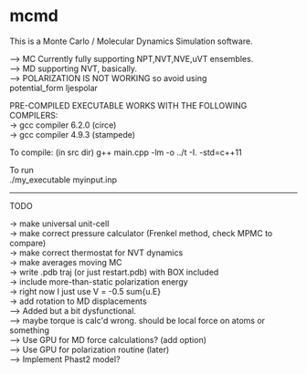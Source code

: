 # mcmd
This is a Monte Carlo / Molecular Dynamics Simulation software.

--> MC Currently fully supporting NPT,NVT,NVE,uVT ensembles.  
--> MD supporting NVT, basically.  
--> POLARIZATION IS NOT WORKING so avoid using  
    potential_form   ljespolar  

PRE-COMPILED EXECUTABLE WORKS WITH THE FOLLOWING COMPILERS:  
    -> gcc compiler 6.2.0 (circe)  
    -> gcc compiler 4.9.3 (stampede)  

To compile:  (in src dir)
g++ main.cpp -lm -o ../t -I. -std=c++11  

To run  
./my_executable myinput.inp  
  
------------------------------------------
  
TODO

-> make universal unit-cell  
-> make correct pressure calculator (Frenkel method, check MPMC to compare)  
-> make correct thermostat for NVT dynamics  
-> make averages moving MC  
-> write .pdb traj (or just restart.pdb) with BOX included  
-> include more-than-static polarization energy  
	-> right now I just use V = -0.5 sum{u.E}  
-> add rotation to MD displacements  
    --> Added but a bit dysfunctional.   
    --> maybe torque is calc'd wrong. should be local force on atoms or something  
--> Use GPU for MD force calculations? (add option)  
    --> Use GPU for polarization routine (later)  
--> Implement Phast2 model?  
